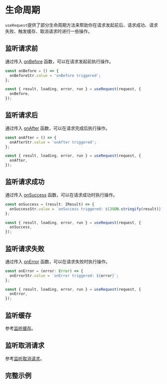 # 生命周期
`useRequest`提供了部分生命周期方法来帮助你在请求发起前后、请求成功、请求失败、触发缓存、取消请求时进行一些操作。

## 监听请求前
通过传入 [onBefore](../api/#onbefore) 函数，可以在请求发起前执行操作。
```ts
const onBefore = () => {
  onBeforeStr.value = 'onBefore triggered';
};

const { result, loading, error, run } = useRequest(request, {
  onBefore,
});
```

## 监听请求后
通过传入 [onAfter](../api/#onafter) 函数，可以在请求完成后执行操作。
```ts
const onAfter = () => {
  onAfterStr.value = 'onAfter triggered';
};

const { result, loading, error, run } = useRequest(request, {
  onAfter,
});
```

## 监听请求成功
通过传入 [onSuccess](../api/#onsuccess) 函数，可以在请求成功时执行操作。
```ts
const onSuccess = (result: IResult) => {
  onSuccessStr.value = `onSuccess triggered: ${JSON.stringify(result)}`;
};

const { result, loading, error, run } = useRequest(request, {
  onSuccess,
});
```

## 监听请求失败
通过传入 [onError](../api/#onerror) 函数，可以在请求失败时执行操作。
```ts
const onError = (error: Error) => {
  onErrorStr.value = `onError triggered: ${error}`;
};

const { result, loading, error, run } = useRequest(request, {
  onError,
});
```

## 监听缓存
参考[监听缓存](./cache#监听缓存)。

## 监听取消请求
参考[监听取消请求](./cancel#监听取消请求)。

## 完整示例
<demo src="../components/lifecycle.vue"></demo>
